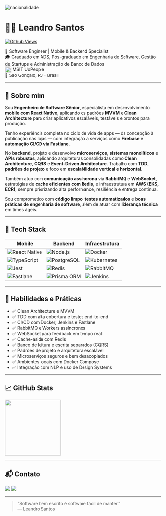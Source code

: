 ![nacionalidade](https://github.com/ProgramadorLeandroSantos/ProgramadorLeandroSantos/blob/master/Brazil.gif)

# 👨‍💻 Leandro Santos

[![Github Views](https://komarev.com/ghpvc/?username=LeandroS4nt0s&style=for-the-badge&color=blue&label=Profile+Views)](https://github.com/LeandroS4nt0s)

🚀 Software Engineer | Mobile & Backend Specialist  
🎓 Graduado em ADS, Pós-graduado em Engenharia de Software, Gestão de Startups e Administração de Banco de Dados  
<img src="https://github.com/ProgramadorLeandroSantos/ProgramadorLeandroSantos/blob/master/estados-unidos-da-america.png" alt="nacionalidade" width="20" style="vertical-align: middle;" />  MSIT UoPeople  
📍 São Gonçalo, RJ - Brasil  

---

## 🧠 Sobre mim

Sou **Engenheiro de Software Sênior**, especialista em desenvolvimento **mobile com React Native**, aplicando os padrões **MVVM** e **Clean Architecture** para criar aplicativos escaláveis, testáveis e prontos para produção.

Tenho experiência completa no ciclo de vida de apps — da concepção à publicação nas lojas — com integração a serviços como **Firebase** e **automação CI/CD via Fastlane**.

No **backend**, projeto e desenvolvo **microserviços**, **sistemas monolíticos** e **APIs robustas**, aplicando arquiteturas consolidadas como **Clean Architecture**, **CQRS** e **Event-Driven Architecture**. Trabalho com **TDD**, **padrões de projeto** e foco em **escalabilidade vertical e horizontal**.

Também atuo com **comunicação assíncrona** via **RabbitMQ** e **WebSocket**, estratégias de **cache eficientes com Redis**, e infraestrutura em **AWS (EKS, ECR)**, sempre priorizando alta performance, resiliência e entrega contínua.

Sou comprometido com **código limpo**, **testes automatizados** e **boas práticas de engenharia de software**, além de atuar com **liderança técnica** em times ágeis.

---

## 🧰 Tech Stack

| Mobile | Backend | Infraestrutura |
|--------|---------|----------------|
| ![React Native](https://img.shields.io/badge/-React%20Native-000?&logo=react&logoColor=61DAFB) | ![Node.js](https://img.shields.io/badge/-Node.js-000?&logo=node.js) | ![Docker](https://img.shields.io/badge/-Docker-000?&logo=docker) |
| ![TypeScript](https://img.shields.io/badge/-TypeScript-000?&logo=typescript) | ![PostgreSQL](https://img.shields.io/badge/-PostgreSQL-000?&logo=postgresql) | ![Kubernetes](https://img.shields.io/badge/-Kubernetes-000?&logo=kubernetes) |
| ![Jest](https://img.shields.io/badge/-Jest-000?&logo=jest) | ![Redis](https://img.shields.io/badge/-Redis-000?&logo=redis) | ![RabbitMQ](https://img.shields.io/badge/-RabbitMQ-000?&logo=rabbitmq) |
| ![Fastlane](https://img.shields.io/badge/-Fastlane-000?&logo=fastlane) | ![Prisma ORM](https://img.shields.io/badge/-Prisma-000?&logo=prisma) | ![Jenkins](https://img.shields.io/badge/-Jenkins-000?&logo=jenkins) |

---

## 🧪 Habilidades e Práticas

- ✅ Clean Architecture e MVVM  
- ✅ TDD com alta cobertura e testes end-to-end  
- ✅ CI/CD com Docker, Jenkins e Fastlane  
- ✅ RabbitMQ e Workers assíncronos  
- ✅ WebSocket para feedback em tempo real  
- ✅ Cache-aside com Redis  
- ✅ Banco de leitura e escrita separados (CQRS)  
- ✅ Padrões de projeto e arquitetura escalável  
- ✅ Microserviços seguros e bem desacoplados  
- ✅ Ambientes locais com Docker Compose  
- ✅ Integração com NLP e uso de Design Systems  

---

## 📈 GitHub Stats

<a href="https://github.com/anuraghazra/github-readme-stats">
  <img align="center" src="https://github-readme-stats.vercel.app/api/top-langs/?username=leandros4nt0s&layout=compact&theme=radical" height="180px"/>
</a>

---

## 📬 Contato

<a href="https://www.linkedin.com/in/leandro-santos-a23064192/"><img src="https://img.shields.io/badge/-LinkedIn-0077B5?style=for-the-badge&logo=linkedin&logoColor=white" /></a>
<a href="https://www.instagram.com/LeandroS4nt0s/"><img src="https://img.shields.io/badge/-Instagram-E4405F?style=for-the-badge&logo=instagram&logoColor=white" /></a>

---

> “Software bem escrito é software fácil de manter.”  
> — Leandro Santos

